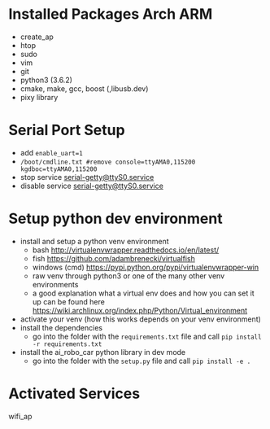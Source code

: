 # Installed Packages Arch ARM
- create_ap 
- htop 
- sudo
- vim
- git
- python3 (3.6.2)
- cmake, make, gcc, boost (,libusb.dev)
- pixy library

# Serial Port Setup
- add `enable_uart=1`
- `/boot/cmdline.txt #remove console=ttyAMA0,115200 kgdboc=ttyAMA0,115200`
- stop service serial-getty@ttyS0.service
- disable service serial-getty@ttyS0.service

# Setup python dev environment
- install and setup a python venv environment
  - bash <http://virtualenvwrapper.readthedocs.io/en/latest/>
  - fish <https://github.com/adambrenecki/virtualfish>
  - windows (cmd) <https://pypi.python.org/pypi/virtualenvwrapper-win>
  - raw venv through python3 or one of the many other venv environments
  - a good explanation what a virtual env does and how you can set it up can be found here
    <https://wiki.archlinux.org/index.php/Python/Virtual_environment>
- activate your venv (how this works depends on your venv environment)
- install the dependencies
  - go into the folder with the `requirements.txt` file and call `pip install -r requirements.txt`
- install the ai_robo_car python library in dev mode
  - go into the folder with the `setup.py` file and call `pip install -e .`

# Activated Services
wifi_ap
